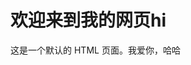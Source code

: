 <!DOCTYPE html>
<html lang="en">
<head>
    <meta charset="UTF-8">
    <meta name="viewport" content="width=device-width, initial-scale=1.0">
    <title>我的网页</title>
</head>
<body>
    <h1>欢迎来到我的网页hi</h1>
    <p>这是一个默认的 HTML 页面。我爱你，哈哈</p>
</body>
</html>
